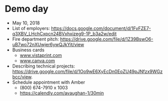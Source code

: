 # Demo day

* May 10, 2018
* List of employers: <https://docs.google.com/document/d/1FvFZE7-q3XBV_LHchCxpcn24BVxhxizeg9-1P_b3a2w/edit>
* Fire department pitch: <https://drive.google.com/file/d/1Z39BswO6-uB7wo72nXUwjer6ywQJkYit/view>
* Business cards
  * www.vistaprint.com
  * www.canva.com
* Describing technical projects: https://drive.google.com/file/d/1Oo9wE6XyEcDn0EoZU49pJNfzx9WGzbcc/view.
* Schedule appointment with Amber
  * (800) 674-7910 x 1003
  * https://calendly.com/avaughan-1/30min
